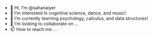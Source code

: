 - 👋 Hi, I’m @sahanaiyer
- 👀 I’m interested in cognitive science, dance, and music!
- 🌱 I’m currently learning psychology, calculus, and data structures!
- 💞️ I’m looking to collaborate on ...
- 📫 How to reach me ...

<!---
sahanaiyer/sahanaiyer is a ✨ special ✨ repository because its `README.md` (this file) appears on your GitHub profile.
You can click the Preview link to take a look at your changes.
--->
